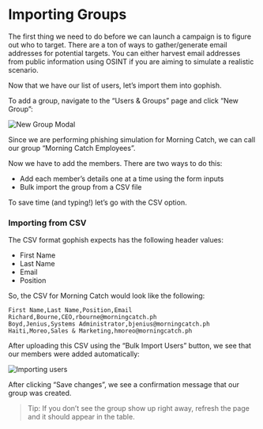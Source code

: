 # Importing Groups

The first thing we need to do before we can launch a campaign is to figure out who to target. There are a ton of ways to gather/generate email addresses for potential targets. You can either harvest email addresses from public information using OSINT if you are aiming to simulate a realistic scenario.

Now that we have our list of users, let’s import them into gophish.

To add a group, navigate to the “Users & Groups” page and click “New Group”:

![New Group Modal](https://i.imgur.com/kBZdT0G.png)

Since we are performing phishing simulation for Morning Catch, we can call our group “Morning Catch Employees”.

Now we have to add the members. There are two ways to do this:

* Add each member’s details one at a time using the form inputs
* Bulk import the group from a CSV file

To save time \(and typing!\) let’s go with the CSV option.

### Importing from CSV

The CSV format gophish expects has the following header values:

* First Name
* Last Name
* Email
* Position

So, the CSV for Morning Catch would look like the following:

```
First Name,Last Name,Position,Email
Richard,Bourne,CEO,rbourne@morningcatch.ph
Boyd,Jenius,Systems Administrator,bjenius@morningcatch.ph
Haiti,Moreo,Sales & Marketing,hmoreo@morningcatch.ph
```

After uploading this CSV using the “Bulk Import Users” button, we see that our members were added automatically:

![Importing users](http://imgur.com/58fvRZ3.png)

After clicking “Save changes”, we see a confirmation message that our group was created.

> Tip: If you don’t see the group show up right away, refresh the page and it should appear in the table.



